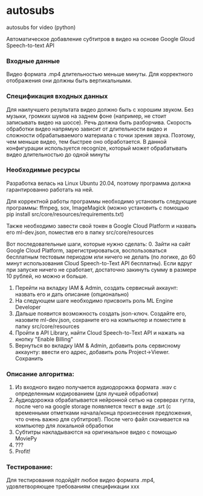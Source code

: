 # autosubs
autosubs for video (python)

Автоматическое добавление субтитров в видео на основе Google Gloud Speech-to-text API

### Входные данные
Видео формата .mp4 длительностью меньше минуты.
Для корректного отображения они должны быть вертикальными.

### Спецификация входных данных

Для наилучшего результата видео должно быть с хорошим звуком. Без музыки, громких шумов на заднем фоне (например, не стоит записывать видео на шоссе).
Речь должна быть разборчива.
Скорость обработки видео напрямую зависит от длительности видео и сложности обрабатываемого материала с точки зрения звука. Поэтому, чем меньше видео,
тем быстрее оно обработается. 
В данной конфигурации используется recognize, который может обрабатывать видео длительностью до одной минуты

### Необходимые ресурсы

Разработка велась на Linux Ubuntu 20.04, поэтому программа должна гарантированно работать на ней.

Для корректной работы программы необходимо установить следующие программы: ffmpeg, sox, ImageMagick (можно установить с помощью pip install src/core/resources/requirements.txt) 

Также необходимо завести свой токен в Google Cloud Platform и назвать его ml-dev.json, поместив его в папку src/core/resources

Вот последовательные шаги, которые нужно сделать:
0. Зайти на сайт Google Cloud Platform, зарегистрироваться, воспользоваться бесплатным тестовым периодом или ничего не делать (по логике, до 60 минут использования Cloud Speech-to-Text API бесплатны). Если вдруг при запуске ничего не сработает, достаточно закинуть сумму в размере 10 рублей, но можно и больше.
1. Перейти на вкладку IAM & Admin, создать сервисный аккаунт: назвать его и дать описание (опционально)
2. На следующем шаге необходимо присвоить роль ML Engine Developer
3. Дальше появится возможность создать json-ключ. Создайте его, назовите ml-dev.json, сохраните его на компьютер и поместите в папку src/core/resources
4. Пройти в API Library, найти Cloud Speech-to-Text API и нажать на кнопку "Enable Billing"
5. Вернуться во вкладку IAM & Admin, добавить роль сервисному аккаунту: ввести его адрес, добавить роль Project->Viewer. Сохранить

### Описание алгоритма:
1. Из входного видео получается аудиодорожка формата .wav с определенным кодированием (для лучшей обработки)
2. Аудиодорожка обрабатывается нейронной сетью на серверах гугла, после чего на google storage появляется текст в виде .srt 
(с временными отметками начала/конца произнесения предложения, что очень важно для субтитров!). После чего файл скачивается на компьютер для локальной обработки
3. Субтитры накладываются на оригинальное видео с помощью MoviePy
4. ???
5. Profit!

### Тестирование:
Для тестирования подойдёт любое видео формата .mp4, удовлетворяющее требованиям спецификации
xxx
